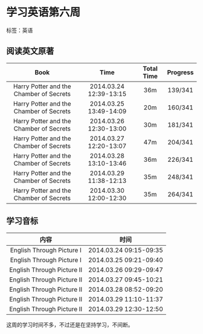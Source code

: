 # 学习英语第六周

标签：英语

## 阅读英文原著

| Book |	Time | Total Time | Progress |  
|:----:|  :----:|  :----:|  :----:|  
|Harry Potter and the Chamber of Secrets| 2014.03.24 12:39-13:15 | 36m |139/341| 
|Harry Potter and the Chamber of Secrets| 2014.03.25 13:49-14:09 | 20m |160/341| 
|Harry Potter and the Chamber of Secrets| 2014.03.26 12:30-13:00 | 30m |181/341| 
|Harry Potter and the Chamber of Secrets| 2014.03.27 12:20-13:07 |47m |204/341| 
|Harry Potter and the Chamber of Secrets| 2014.03.28 13:10-13:46 | 36m |226/341| 
|Harry Potter and the Chamber of Secrets| 2014.03.29 11:38-12:13 | 35m |248/341| 
|Harry Potter and the Chamber of Secrets| 2014.03.30 12:00-12:30 | 35m |264/341| 

## 学习音标

| 内容 | 时间 |
|:--:|:--:|
|English Through Picture I| 2014.03.24 09:15-09:35 |
|English Through Picture I| 2014.03.25 09:21-09:40 |
|English Through Picture II| 2014.03.26 09:29-09:47 |
|English Through Picture II| 2014.03.27 09:45-10:21 |
|English Through Picture II| 2014.03.28 08:52-09:20 |
|English Through Picture II| 2014.03.29 11:10-11:37 |
|English Through Picture II| 2014.03.29 12:30-12:50 |


这周的学习时间不多，不过还是在坚持学习，不间断。